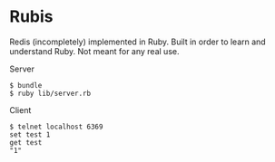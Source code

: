 # Rubis

Redis (incompletely) implemented in Ruby. Built in order to learn and understand Ruby.
Not meant for any real use.

Server
```
$ bundle
$ ruby lib/server.rb
```

Client
```
$ telnet localhost 6369
set test 1
get test
"1"
```
